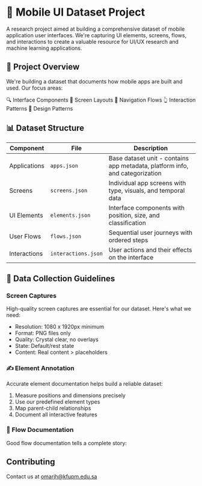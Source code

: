 # 📱 Mobile UI Dataset Project

A research project aimed at building a comprehensive dataset of mobile application user interfaces. We're capturing UI elements, screens, flows, and interactions to create a valuable resource for UI/UX research and machine learning applications.

## 🎯 Project Overview

We're building a dataset that documents how mobile apps are built and used. Our focus areas:

🔍 Interface Components
📱 Screen Layouts
🔄 Navigation Flows
👆 Interaction Patterns
🎨 Design Patterns

## 📊 Dataset Structure

| Component | File | Description |
|-----------|------|-------------|
| Applications | `apps.json` | Base dataset unit - contains app metadata, platform info, and categorization |
| Screens | `screens.json` | Individual app screens with type, visuals, and temporal data |
| UI Elements | `elements.json` | Interface components with position, size, and classification |
| User Flows | `flows.json` | Sequential user journeys with ordered steps |
| Interactions | `interactions.json` | User actions and their effects on the interface |

## 📸 Data Collection Guidelines

### Screen Captures
High-quality screen captures are essential for our dataset. Here's what we need:

* Resolution: 1080 x 1920px minimum
* Format: PNG files only
* Quality: Crystal clear, no overlays
* State: Default/rest state
* Content: Real content > placeholders

### ✍️ Element Annotation

Accurate element documentation helps build a reliable dataset:

1. Measure positions and dimensions precisely
2. Use our predefined element types
3. Map parent-child relationships
4. Document all interactive features

### 🔄 Flow Documentation

Good flow documentation tells a complete story:



## Contributing

Contact us at omarjh@kfupm.edu.sa 


